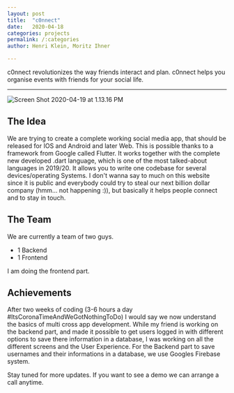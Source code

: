 ```yaml
---
layout: post
title:  "c0nnect"
date:   2020-04-18
categories: projects
permalink: /:categories
author: Henri Klein, Moritz Ihner

---
```


c0nnect revolutionizes the way friends interact and plan. c0nnect helps you organise events with friends for your social life.

---

![Screen Shot 2020-04-19 at 1.13.16 PM](https://tva1.sinaimg.cn/large/007S8ZIlgy1gdzaty3l4jj31z40u0qmn.jpg)

## The Idea

We are trying to create a complete working social media app, that should be released for IOS and Android and later Web. This is possible thanks to a framework from Google called Flutter. It works together with the complete new developed .dart language, which is one of the most talked-about languages in 2019/20. It allows you to write one codebase for several devices/operating Systems. I don't wanna say to much on this website since it is public and everybody could try to steal our next billion dollar company (hmm... not happening :)), but basically it helps people connect and to stay in touch.

## The Team

We are currently a team of two guys.

 * 1 Backend
 * 1 Frontend

 I am doing the frontend part.

## Achievements

After two weeks of coding (3-6 hours a day #ItsCoronaTimeAndWeGotNothingToDo) I would say we now understand the basics of multi cross app development. While my friend is working on the backend part, and made it possible to get users logged in with different options to save there information in a database, I was working on all the different screens and the User Experience. For the Backend part to save usernames and their informations in a database, we use Googles Firebase system.

Stay tuned for more updates. If you want to see a demo we can arrange a call anytime.
